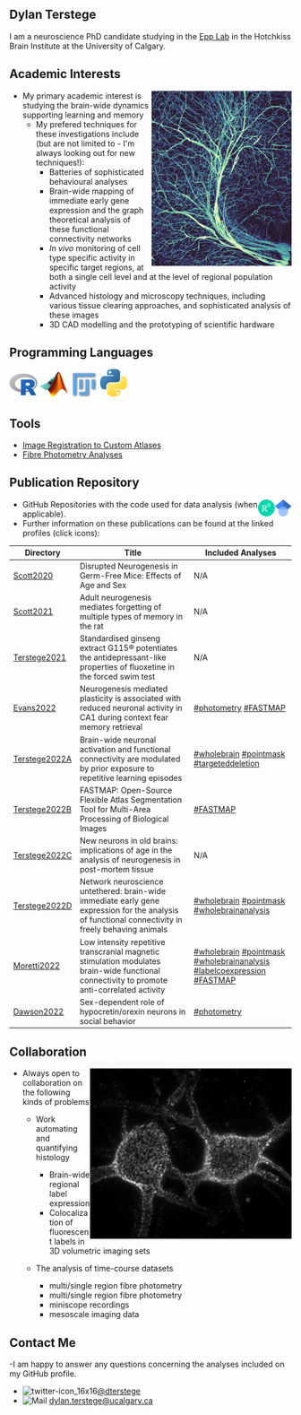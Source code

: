 Dylan Terstege
-------------------

I am a neuroscience PhD candidate studying in the [Epp Lab](https://epplab.com) in the Hotchkiss Brain Institute at the University of Calgary.

## Academic Interests

<img align="right" src="https://github.com/dterstege/dterstege/blob/main/images/deep_crop.png" width="250"/>

- My primary academic interest is studying the brain-wide dynamics supporting learning and memory
  - My prefered techniques for these investigations include (but are not limited to - I'm always looking out for new techniques!):
    - Batteries of sophisticated behavioural analyses
    - Brain-wide mapping of immediate early gene expression and the graph theoretical analysis of these functional connectivity networks
    - _In vivo_ monitoring of cell type specific activity in specific target regions, at both a single cell level and at the level of regional population activity
    - Advanced histology and microscopy techniques, including various tissue clearing approaches, and sophisticated analysis of these images
    - 3D CAD modelling and the prototyping of scientific hardware

## Programming Languages

<img align="center" src="https://github.com/dterstege/dterstege/blob/main/images/R_logo.svg.png" width="50"/>  <img align="center" src="https://github.com/dterstege/dterstege/blob/main/images/Matlab_Logo.png" width="50"/>  <img align="center" src="https://github.com/dterstege/dterstege/blob/main/images/fiji.png" width="50"/>  <img align="center" src="https://github.com/dterstege/dterstege/blob/main/images/Python-logo-notext.svg.png" width="50"/>

## Tools
- [Image Registration to Custom Atlases](https://github.com/dterstege/FASTMAP)
- [Fibre Photometry Analyses](https://github.com/dterstege/PublicationRepo/tree/main/Dawson2022/photometry)

## Publication Repository

[<img align="right" src="https://github.com/dterstege/dterstege/blob/main/images/1024px-Google_Scholar_logo.svg.png" width="30"/>](https://scholar.google.ca/citations?user=K164tDoAAAAJ&hl=en)
[<img align="right" src="https://github.com/dterstege/dterstege/blob/main/images/64px-ResearchGate_icon_SVG.svg.png" width="30"/>](https://www.researchgate.net/profile/Dylan-Terstege)

- GitHub Repositories with the code used for data analysis (when applicable).
- Further information on these publications can be found at the linked profiles (click icons):




| Directory  | Title | Included Analyses |
| ------------- | ------------- | --------- |
| [Scott2020](https://github.com/dterstege/PublicationRepo/tree/main/Scott2020) | Disrupted Neurogenesis in Germ-Free Mice: Effects of Age and Sex | N/A |
| [Scott2021](https://github.com/dterstege/PublicationRepo/tree/main/Scott2021) | Adult neurogenesis mediates forgetting of multiple types of memory in the rat | N/A |
| [Terstege2021](https://github.com/dterstege/PublicationRepo/tree/main/Terstege2021) | Standardised ginseng extract G115® potentiates the antidepressant-like properties of fluoxetine in the forced swim test | N/A |
| [Evans2022](https://github.com/dterstege/PublicationRepo/tree/main/Evans2022)   | Neurogenesis mediated plasticity is associated with reduced neuronal activity in CA1 during context fear memory retrieval  | [#photometry](https://github.com/dterstege/PublicationRepo/tree/main/Evans2021/FP) [#FASTMAP](https://github.com/dterstege/FASTMAP) | 
| [Terstege2022A](https://github.com/dterstege/PublicationRepo/tree/main/Terstege2022A) | Brain-wide neuronal activation and functional connectivity are modulated by prior exposure to repetitive learning episodes | [#wholebrain](https://github.com/dterstege/PublicationRepo/tree/main/Terstege2022A/WholeBrain) [#pointmask](https://github.com/dterstege/CavalieriPointMask) [#targeteddeletion](https://github.com/dterstege/TargetedNodeDeletionToolbox)|
| [Terstege2022B](https://github.com/dterstege/PublicationRepo/tree/main/Terstege2022B) | FASTMAP: Open-Source Flexible Atlas Segmentation Tool for Multi-Area Processing of Biological Images | [#FASTMAP](https://github.com/dterstege/FASTMAP) | 
| [Terstege2022C](https://github.com/dterstege/PublicationRepo/tree/main/Terstege2022C) | New neurons in old brains: implications of age in the analysis of neurogenesis in post-mortem tissue | N/A |
| [Terstege2022D](https://github.com/dterstege/PublicationRepo/tree/main/Terstege2022D) | Network neuroscience untethered: brain-wide immediate early gene expression for the analysis of functional connectivity in freely behaving animals | [#wholebrain](https://github.com/dterstege/PublicationRepo/tree/main/Moretti2022/wholebrain) [#pointmask](https://github.com/dterstege/CavalieriPointMask) [#wholebrainanalysis](https://github.com/dterstege/WholeBrainAnalysis) |
| [Moretti2022](https://github.com/dterstege/PublicationRepo/tree/main/Moretti2022) | Low intensity repetitive transcranial magnetic stimulation modulates brain-wide functional connectivity to promote anti-correlated activity | [#wholebrain](https://github.com/dterstege/PublicationRepo/tree/main/Moretti2022/wholebrain) [#pointmask](https://github.com/dterstege/CavalieriPointMask) [#wholebrainanalysis](https://github.com/dterstege/WholeBrainAnalysis) [#labelcoexpression](https://github.com/dterstege/PublicationRepo/tree/main/Moretti2022/labelcorexpression) [#FASTMAP](https://github.com/dterstege/FASTMAP)|
| [Dawson2022](https://github.com/dterstege/PublicationRepo/tree/main/Dawson2022) | Sex-dependent role of hypocretin/orexin neurons in social behavior | [#photometry](https://github.com/dterstege/PublicationRepo/tree/main/Dawson2022/photometry)|

## Collaboration

<img align="right" src="https://github.com/dterstege/dterstege/blob/main/images/IMG_8048.jpeg" width="360"/>

- Always open to collaboration on the following kinds of problems

 
  - Work automating and quantifying histology
    - Brain-wide regional label expression
    - Colocalization of fluorescent labels in 3D volumetric imaging sets 
    
     
  - The analysis of time-course datasets
    - multi/single region fibre photometry 
    - multi/single region fibre photometry 
    - miniscope recordings 
    - mesoscale imaging data

## Contact Me

-I am happy to answer any questions concerning the analyses included on my GitHub profile.

  - ![twitter-icon_16x16](https://user-images.githubusercontent.com/44174532/113163958-e3d3e400-91fd-11eb-8d79-17906d8d3f25.png)[@dterstege](https://twitter.com/dterstege) 
  - ![Mail](https://user-images.githubusercontent.com/44174532/113164412-50e77980-91fe-11eb-9282-dd83852578ce.png)
<dylan.terstege@ucalgary.ca>

